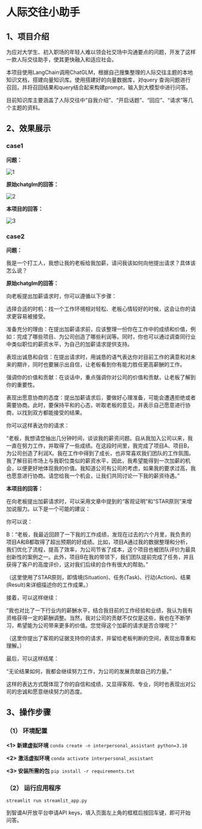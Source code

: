 # 人际交往小助手
## 1、项目介绍

为应对大学生、初入职场的年轻人难以领会社交场中沟通要点的问题，开发了这样一款人际交往助手，使其更快融入和适应社会。

本项目使用LangChain调用ChatGLM，根据自己搜集整理的人际交往主题的本地知识文档，搭建向量知识库。使用搭建好的向量数据库，对query 查询问题进行召回，并将召回结果和query结合起来构建prompt，输入到大模型中进行问答。

目前知识库主要涵盖了人际交往中“自我介绍”、“开启话题”、“回应”、“请求”等几个主题的资料。

## 2、效果展示
### case1 

**问题：**

![1](https://github.com/adela778/interpersonal_communication_assistant/assets/154968495/641e1ab1-e04b-4d70-8dcc-ff75c9f370f8)


**原始chatglm的回答：**

![2](https://github.com/adela778/interpersonal_communication_assistant/assets/154968495/c6d63d04-756f-4311-a882-e981b78be542)


**本项目的回答：**

![3](https://github.com/adela778/interpersonal_communication_assistant/assets/154968495/c80efdb0-0263-4f05-bb88-a649b75e19fe)


### case2

**问题：**

我是一个打工人，我想让我的老板给我加薪，请问我该如何向他提出请求？具体该怎么说？

**原始chatglm的回答：**

向老板提出加薪请求时，你可以遵循以下步骤：

选择合适的时机：找一个工作环境相对轻松、老板心情较好的时候，这会让你的请求更容易被接受。

准备充分的理由：在提出加薪请求前，应该整理一份你在工作中的成绩和价值，例如：完成了哪些项目、为公司创造了哪些利润等。同时，你也可以通过调查同行业中类似职位的薪资水平，为自己的加薪请求提供支持。

表现出诚恳和自信：在提出请求时，用诚恳的语气表达你对目前工作的满意和对未来的期许，同时也要展示出自信，让老板看到你有能力胜任更高薪酬的工作。

强调你的价值和贡献：在谈话中，重点强调你对公司的价值和贡献，让老板了解到你的重要性。

表现出愿意协商的态度：提出加薪请求后，要做好心理准备，可能会遭遇拒绝或者需要协商。此时，要保持平和的心态，听取老板的意见，并表示自己愿意进行协商，以找到双方都能接受的结果。

你可以这样表达你的请求：

“老板，我想请您抽出几分钟时间，谈谈我的薪资问题。自从我加入公司以来，我一直在努力工作，并取得了一些成绩。在这段时间里，我完成了项目A、项目B，为公司创造了利润X。我在工作中得到了成长，也非常喜欢我们团队的工作氛围。我了解目前市场上与我职位类似的薪资水平，因此，我希望能得到一次加薪的机会，以便更好地体现我的价值。我知道公司有公司的考虑，如果我的要求过高，我也愿意进行协商。请您给我一个机会，让我们共同讨论一下我的薪资待遇。”

**本项目的回答：**

在向老板提出加薪请求时，可以采用文章中提到的“客观证明”和“STAR原则”来增加说服力。以下是一个可能的建议：

你可以说：

B：“老板，我最近回顾了一下我的工作成绩，发现在过去的六个月里，我负责的项目A和B都取得了超出预期的好成绩。比如，项目A通过我的数据整理和分析，我们优化了流程，提高了效率，为公司节省了成本，这个项目也被团队评价为最具创新性的案例之一。此外，项目B在我的带领下，我们团队提前完成了任务，并且获得了客户的高度评价，这对我们后续的合作有很大的帮助。”

（这里使用了STAR原则，即情境(Situation)、任务(Task)、行动(Action)、结果(Result)来详细描述你的工作成果。）

接着，可以这样继续：

“我也对比了一下行业内的薪酬水平，结合我目前的工作经验和业绩，我认为我有资格获得一定的薪酬调整。当然，我对公司的贡献不仅仅是这些，我也在不断学习，希望能为公司带来更多的价值。您觉得这个加薪的请求是否合理呢？”

（这里你提出了客观的证据支持你的请求，并留给老板判断的空间，表现出尊重和理解。）

最后，可以这样结尾：

“无论结果如何，我都会继续努力工作，为公司的发展贡献自己的力量。”

这样的表达方式既体现了你的自信和成绩，又显得客观、专业，同时也表现出对公司的忠诚和愿意继续努力的态度。

## 3、操作步骤
### （1） 环境配置
**<1> 新建虚拟环境** `conda create -n interpersonal_assistant python=3.10`

**<2> 激活虚拟环境** `conda activate interpersonal_assistant`

**<3> 安装所需的包** `pip install -r requirements.txt`

### （2） 运行应用程序
`streamlit run streamlit_app.py`

到智谱AI开放平台申请API keys，填入页面左上角的框框后按回车键，即可开始问答。
